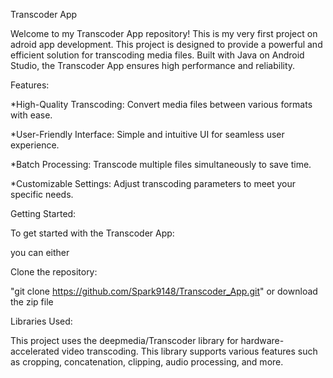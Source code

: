 Transcoder App

Welcome to my Transcoder App repository! This is my very first project on adroid app development. This project is designed to provide a powerful and efficient solution for transcoding media files. Built with Java on Android Studio, the Transcoder App ensures high performance and reliability.

Features:

*High-Quality Transcoding: Convert media files between various formats with ease.

*User-Friendly Interface: Simple and intuitive UI for seamless user experience.

*Batch Processing: Transcode multiple files simultaneously to save time.

*Customizable Settings: Adjust transcoding parameters to meet your specific needs.

Getting Started:

To get started with the Transcoder App:

you can either

Clone the repository:

"git clone https://github.com/Spark9148/Transcoder_App.git"
 or
 download the zip file

Libraries Used:

This project uses the deepmedia/Transcoder library for hardware-accelerated video transcoding. This library supports various features such as cropping, concatenation, clipping, audio processing, and more.
 
